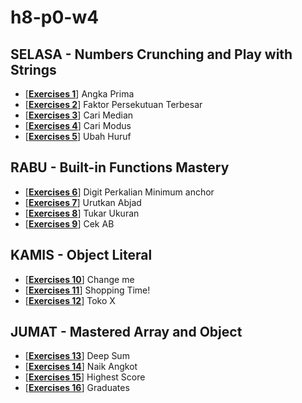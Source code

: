 # h8-p0-w4
## SELASA - Numbers Crunching and Play with Strings ##
- [[**Exercises 1**](/Selasa/exercises-1.js)] Angka Prima
- [[**Exercises 2**](/Selasa/exercises-2.js)] Faktor Persekutuan Terbesar
- [[**Exercises 3**](/Selasa/exercises-3.js)] Cari Median
- [[**Exercises 4**](/Selasa/exercises-4.js)] Cari Modus
- [[**Exercises 5**](/Selasa/exercises-5.js)] Ubah Huruf

## RABU - Built-in Functions Mastery ##
- [[**Exercises 6**](/Rabu/exercises-6.js)] Digit Perkalian Minimum anchor
- [[**Exercises 7**](/Rabu/exercises-7.js)] Urutkan Abjad
- [[**Exercises 8**](/Rabu/exercises-8.js)] Tukar Ukuran
- [[**Exercises 9**](/Rabu/exercises-9.js)] Cek AB

## KAMIS - Object Literal ##
- [[**Exercises 10**](/Kamis/exercises-10.js)] Change me
- [[**Exercises 11**](/Kamis/exercises-11.js)] Shopping Time!
- [[**Exercises 12**](/Kamis/exercises-12.js)] Toko X

## JUMAT - Mastered Array and Object ##
- [[**Exercises 13**](/Jumat/exercises-13.js)] Deep Sum
- [[**Exercises 14**](/Jumat/exercises-14.js)] Naik Angkot
- [[**Exercises 15**](/Jumat/exercises-15.js)] Highest Score
- [[**Exercises 16**](/Jumat/exercises-16.js)] Graduates
